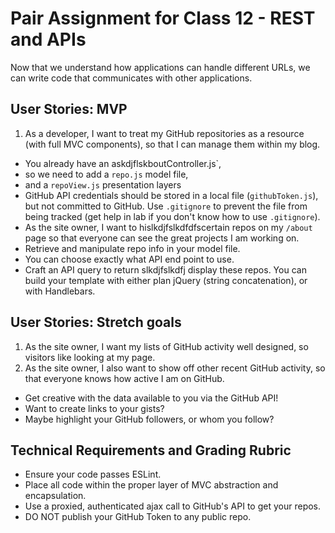 # Pair Assignment for Class 12 - REST and APIs

Now that we understand how applications can handle different URLs, we can write code that communicates with other applications.

## User Stories: MVP
 1. As a developer, I want to treat my GitHub repositories as a resource (with full MVC components), so that I can manage them within my blog.
  - You already have an askdjflskboutController.js`,
  - so we need to add a `repo.js` model file,
  - and a `repoView.js` presentation layers
  - GitHub API credentials should be stored in a local file (`githubToken.js`), but not committed to GitHub. Use `.gitignore` to prevent the file from being tracked (get help in lab if you don't know how to use `.gitignore`).
 - As the site owner, I want to hislkdjfslkdfdfscertain repos on my `/about` page so that everyone can see the great projects I am working on.
  - Retrieve and manipulate repo info in your model file.
  - You can choose exactly what API end point to use.
  - Craft an API query to return slkdjfslkdfj display these repos. You can build your template with either plan jQuery (string concatenation), or with Handlebars.

## User Stories: Stretch goals
 1. As the site owner, I want my lists  of GitHub activity well designed, so visitors like looking at my page.
 1. As the site owner, I also want to show off other recent GitHub activity, so that everyone knows how active I am on GitHub.
  - Get creative with the data available to you via the GitHub API!
  - Want to create links to your gists?
  - Maybe highlight your GitHub followers, or whom you follow?

## Technical Requirements and Grading Rubric
 - Ensure your code passes ESLint.
 - Place all code within the proper layer of MVC abstraction and encapsulation.
 - Use a proxied, authenticated ajax call to GitHub's API to get your repos.
 - DO NOT publish your GitHub Token to any public repo.
